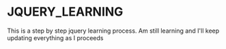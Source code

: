 # JQUERY_LEARNING
This is a step by step jquery learning process.
Am still learning and I'll keep updating everything as I proceeds
